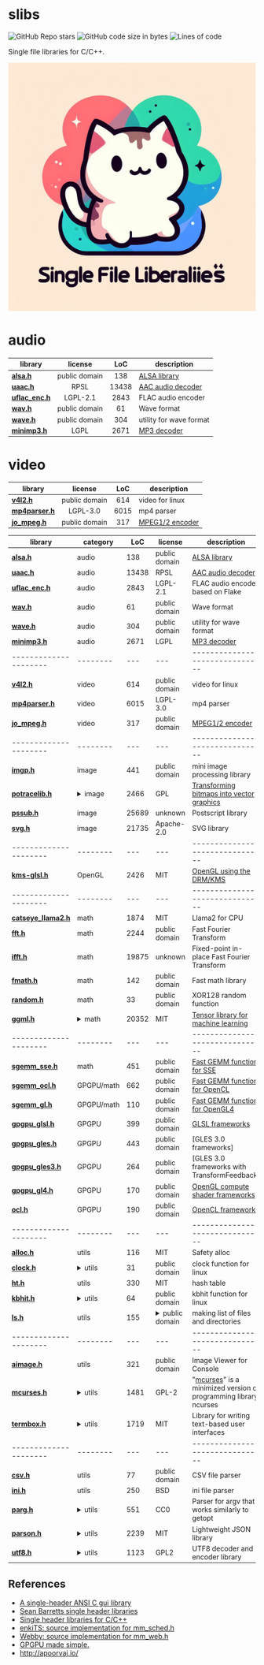 # slibs

![GitHub Repo stars](https://img.shields.io/github/stars/yui0/slibs?style=social)
![GitHub code size in bytes](https://img.shields.io/github/languages/code-size/yui0/slibs)
![Lines of code](https://img.shields.io/tokei/lines/github/yui0/slibs)

Single file libraries for C/C++.

![Logo](slibs.jpeg)

# audio
| library                                                               | license              |  LoC  | description
| --------------------------------------------------------------------- |:--------------------:|:-----:| -----------
| **[alsa.h](alsa.h)**                                                  | public domain        |   138 | [ALSA library](https://github.com/yui0/aplay-)
| **[uaac.h](uaac.h)**                                                  | RPSL                 | 13438 | [AAC audio decoder](https://github.com/yui0/aplay-)
| **[uflac_enc.h](uflac_enc.h)**                                        | LGPL-2.1             |  2843 | FLAC audio encoder
| **[wav.h](wav.h)**                                                    | public domain        |    61 | Wave format
| **[wave.h](wave.h)**                                                  | public domain        |   304 | utility for wave format
| **[minimp3.h](minimp3.h)**                                            | LGPL                 |  2671 | [MP3 decoder](https://oldforum.puppylinux.com/viewtopic.php?t=59417)

# video
| library                                                               | license              |  LoC  | description
| --------------------------------------------------------------------- |:--------------------:|:-----:| -----------
| **[v4l2.h](v4l2.h)**                                                  | public domain        |   614 | video for linux
| **[mp4parser.h](mp4parser.h)**                                        | LGPL-3.0             |  6015 | mp4 parser
| **[jo_mpeg.h](jo_mpeg.h)**                                            | public domain        |   317 | [MPEG1/2 encoder](http://www.jonolick.com/home/mpeg-video-writer)

|library | category | LoC | license | description
| --------------------- | -------- | --- | --- | --------------------------------
|**[alsa.h](alsa.h)** | audio | 138 | public domain | [ALSA library](https://github.com/yui0/aplay-)
|**[uaac.h](uaac.h)** | audio | 13438 | RPSL | [AAC audio decoder](https://github.com/yui0/aplay-)
|**[uflac_enc.h](uflac_enc.h)** | audio | 2843 | LGPL-2.1 | FLAC audio encoder based on Flake
|**[wav.h](wav.h)** | audio | 61 | public domain | Wave format
|**[wave.h](wave.h)** | audio | 304 | public domain | utility for wave format
|**[minimp3.h](minimp3.h)** | audio | 2671 | LGPL | [MP3 decoder](https://oldforum.puppylinux.com/viewtopic.php?t=59417)
| --------------------- | -------- | --- | --- | --------------------------------
|**[v4l2.h](v4l2.h)** | video | 614 | public domain | video for linux
|**[mp4parser.h](mp4parser.h)** | video | 6015 | LGPL-3.0 | mp4 parser
|**[jo_mpeg.h](jo_mpeg.h)** | video | 317 | public domain | [MPEG1/2 encoder](http://www.jonolick.com/home/mpeg-video-writer)
| --------------------- | -------- | --- | --- | --------------------------------
|**[imgp.h](imgp.h)** | image | 441 | public domain | mini image processing library
|**[potracelib.h](potracelib.h)** | <details><summary>image</summary>[Document](http://potrace.sourceforge.net/potracelib.pdf), [Example](https://github.com/yui0/img2vec)</details> | 2466 | GPL | [Transforming bitmaps into vector graphics](http://potrace.sourceforge.net/)
|**[pssub.h](pssub.h)** | image | 25689 | unknown | Postscript library
|**[svg.h](svg.h)** | image | 21735 | Apache-2.0 | SVG library
| --------------------- | -------- | --- | --- | --------------------------------
|**[kms-glsl.h](kms-glsl.h)** | OpenGL | 2426 | MIT | [OpenGL using the DRM/KMS](https://ttt.io/glsl-raspberry-pi)
| --------------------- | -------- | --- | --- | --------------------------------
|**[catseye_llama2.h](catseye/catseye_llama2.h)** | math | 1874 | MIT | Llama2 for CPU
|**[fft.h](fft.h)** | math | 2244 | public domain | Fast Fourier Transform
|**[ifft.h](fft.h)** | math | 19875 | unknown | Fixed-point in-place Fast Fourier Transform
|**[fmath.h](fmath.h)** | math | 142 | public domain | Fast math library
|**[random.h](random.h)** | math | 33 | public domain | XOR128 random function
|**[ggml.h](ggml/ggml.h)** | <details><summary>math</summary>Llama 2, RedPajama, Stable Diffusion</details> | 20352 | MIT | [Tensor library for machine learning](https://github.com/ggerganov/ggml)
| --------------------- | -------- | --- | --- | --------------------------------
|**[sgemm_sse.h](sgemm_sse.h)** | math | 451 | public domain | [Fast GEMM function for SSE](https://github.com/yui0/ugemm)
|**[sgemm_ocl.h](sgemm_ocl.h)** | GPGPU/math | 662 | public domain | [Fast GEMM function for OpenCL](https://github.com/yui0/ugemm)
|**[sgemm_gl.h](sgemm_gl.h)** | GPGPU/math | 110 | public domain | [Fast GEMM function for OpenGL4](https://github.com/yui0/ugemm)
|**[gpgpu_glsl.h](gpgpu_glsl.h)** | GPGPU | 399 | public domain | [GLSL frameworks](https://github.com/yui0/waifu2x-glsl)
|**[gpgpu_gles.h](gpgpu_gles.h)** | GPGPU | 443 | public domain | [GLES 3.0 frameworks]
|**[gpgpu_gles3.h](gpgpu_gles3.h)** | GPGPU | 264 | public domain | [GLES 3.0 frameworks with TransformFeedback]
|**[gpgpu_gl4.h](gpgpu_gl4.h)** | GPGPU | 170 | public domain | [OpenGL compute shader frameworks](https://github.com/yui0/waifu2x-glsl)
|**[ocl.h](ocl.h)** | GPGPU | 190 | public domain | [OpenCL frameworks](https://github.com/yui0/waifu2x-ocl)
| --------------------- | -------- | --- | --- | --------------------------------
|**[alloc.h](alloc.h)** | utils | 116 | MIT | Safety alloc
|**[clock.h](clock.h)** | <details><summary>utils</summary>[ref.](https://github.com/yui0/waifu2x-glsl)</details> | 31 | public domain | clock function for linux
|**[ht.h](ht.h)** | utils | 330 | MIT | hash table
|**[kbhit.h](kbhit.h)** | <details><summary>utils</summary>[ref.](https://github.com/yui0/aplay-)</details> | 64 | public domain | kbhit function for linux
|**[ls.h](ls.h)** | utils | 155 | <details><summary>public domain</summary>[ref.](https://github.com/yui0/aplay-)</details> | making list of files and directories
| --------------------- | -------- | --- | --- | --------------------------------
|**[aimage.h](aimage.h)** | utils | 321 | public domain | Image Viewer for Console
|**[mcurses.h](mcurses.h)** | <details><summary>utils</summary>[ref.](https://github.com/yui0/aplay-)</details> | 1481 | GPL-2 | "[mcurses](https://github.com/ChrisMicro/mcurses)" is a minimized version of programming library ncurses
|**[termbox.h](termbox.h)** | <details><summary>utils</summary>[ref.](https://github.com/nsf/termbox)</details> | 1719 | MIT | Library for writing text-based user interfaces
| --------------------- | -------- | --- | --- | --------------------------------
|**[csv.h](csv.h)** | utils | 77 | public domain | CSV file parser
|**[ini.h](ini.h)** | utils | 250 | BSD | ini file parser
|**[parg.h](parg.h)** | <details><summary>utils</summary>[ref.](https://github.com/jibsen/parg)</details> | 551 | CC0 | Parser for argv that works similarly to getopt
|**[parson.h](parson.h)** | <details><summary>utils</summary>[ref.](https://github.com/kgabis/parson)</details> | 2239 | MIT | Lightweight JSON library
|**[utf8.h](utf8.h)** | <details><summary>utils</summary>[ref.](http://www.ne.jp/asahi/maoyam/hp/UTF-8)</details> | 1123 | GPL2 | UTF8 decoder and encoder library

## References
- [A single-header ANSI C gui library](https://github.com/vurtun/nuklear)
- [Sean Barretts single header libraries](https://github.com/nothings/single_file_libs)
- [Single header libraries for C/C++](https://github.com/vurtun/mmx)
- [enkiTS: source implementation for mm_sched.h](https://github.com/dougbinks/enkiTS)
- [Webby: source implementation for mm_web.h](https://github.com/deplinenoise/webby)
- [GPGPU made simple.](https://github.com/turbo/js)
- http://apoorvaj.io/
